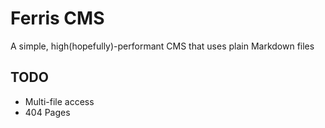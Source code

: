 # Ferris CMS

A simple, high(hopefully)-performant CMS that uses plain Markdown files

## TODO

- Multi-file access
- 404 Pages